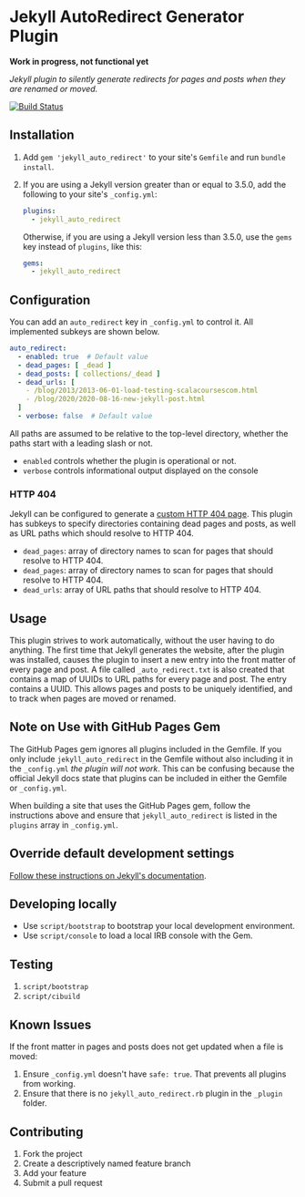# Jekyll AutoRedirect Generator Plugin

**Work in progress, not functional yet**

*Jekyll plugin to silently generate redirects for pages and posts when they are renamed or moved.*

[![Build Status](https://travis-ci.org/jekyll/jekyll_auto_redirect.svg?branch=master)](https://travis-ci.org/jekyll/jekyll_auto_redirect)


## Installation

1. Add `gem 'jekyll_auto_redirect'` to your site's `Gemfile` and run `bundle install`.
2. If you are using a Jekyll version greater than or equal to 3.5.0, add the following to your site's `_config.yml`:

    ```yml
    plugins:
      - jekyll_auto_redirect
    ```
   Otherwise, if you are using a Jekyll version less than 3.5.0,
   use the `gems` key instead of `plugins`, like this:

    ```yml
    gems:
      - jekyll_auto_redirect
    ```


## Configuration

You can add an `auto_redirect` key in `_config.yml` to control it.
All implemented subkeys are shown below.

```yml
auto_redirect:
  - enabled: true  # Default value
  - dead_pages: [ _dead ]
  - dead_posts: [ collections/_dead ]
  - dead_urls: [
    - /blog/2013/2013-06-01-load-testing-scalacoursescom.html
    - /blog/2020/2020-08-16-new-jekyll-post.html
  ]
  - verbose: false  # Default value
```
All paths are assumed to be relative to the top-level directory, whether the paths start with a leading slash or not.

 * `enabled` controls whether the plugin is operational or not.
 * `verbose` controls informational output displayed on the console


### HTTP 404
Jekyll can be configured to generate a [custom HTTP 404 page](https://jekyllrb.com/tutorials/custom-404-page/). This plugin has subkeys to specify directories containing dead pages and posts, as well as URL paths which should resolve to HTTP 404.
 * `dead_pages`: array of directory names to scan for pages that should resolve to HTTP 404.
 * `dead_pages`: array of directory names to scan for pages that should resolve to HTTP 404.
* `dead_urls`: array of URL paths that should resolve to HTTP 404.


## Usage

This plugin strives to work automatically, without the user having to do anything. The first time that Jekyll generates the website, after the plugin was installed, causes the plugin to insert a new entry into the front matter of every page and post. A file called `_auto_redirect.txt` is also created that contains a map of UUIDs to URL paths for every page and post. The entry contains a UUID. This allows pages and posts to be uniquely identified, and to track when pages are moved or renamed.


## Note on Use with GitHub Pages Gem
The GitHub Pages gem ignores all plugins included in the Gemfile.
If you only include `jekyll_auto_redirect` in the Gemfile without also including it in the `_config.yml` *the plugin will not work*.
This can be confusing because the official Jekyll docs state that plugins can be included in either the Gemfile or `_config.yml`.

When building a site that uses the GitHub Pages gem,
follow the instructions above and ensure that `jekyll_auto_redirect` is listed in the `plugins` array in `_config.yml`.


## Override default development settings

[Follow these instructions on Jekyll's documentation](https://jekyllrb.com/docs/usage/#override-default-development-settings).


## Developing locally

* Use `script/bootstrap` to bootstrap your local development environment.
* Use `script/console` to load a local IRB console with the Gem.


## Testing

1. `script/bootstrap`
2. `script/cibuild`


## Known Issues
If the front matter in pages and posts does not get updated when a file is moved:
1. Ensure `_config.yml` doesn't have `safe: true`. That prevents all plugins from working.
2. Ensure that there is no `jekyll_auto_redirect.rb` plugin in the `_plugin` folder.


## Contributing

1. Fork the project
2. Create a descriptively named feature branch
3. Add your feature
4. Submit a pull request
